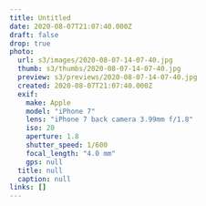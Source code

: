 ```yaml
---
title: Untitled
date: 2020-08-07T21:07:40.000Z
draft: false
drop: true
photo:
  url: s3/images/2020-08-07-14-07-40.jpg
  thumb: s3/thumbs/2020-08-07-14-07-40.jpg
  preview: s3/previews/2020-08-07-14-07-40.jpg
  created: 2020-08-07T21:07:40.000Z
  exif:
    make: Apple
    model: "iPhone 7"
    lens: "iPhone 7 back camera 3.99mm f/1.8"
    iso: 20
    aperture: 1.8
    shutter_speed: 1/600
    focal_length: "4.0 mm"
    gps: null
  title: null
  caption: null
links: []
---
```

